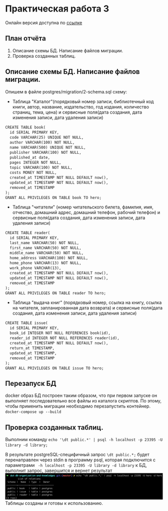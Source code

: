 # Практическая работа 3
Онлайн версия доступна по [ссылке](https://github.com/specialistvlad/dut-db-organization-and-knowledges/blob/master/results/lab3.md)

## План отчёта
1. Описание схемы БД. Написание файлов миграции.
2. Проверка созданных таблиц.

## Описание схемы БД. Написание файлов миграции.
Опишем в файле postgres/migration/2-schema.sql схему:

* Таблица "Каталог"(порядковый номер записи, библиотечный код книги, автор, название, издательство, год издания, количество страниц, тема, цена) и сервисные поля(дата создания, дата изменения записи, дата удаления записи)
```
CREATE TABLE book(
  id SERIAL PRIMARY KEY,
  code VARCHAR(25) UNIQUE NOT NULL,
  author VARCHAR(100) NOT NULL,
  name VARCHAR(500) UNIQUE NOT NULL,
  publisher VARCHAR(100) NOT NULL,
  published_at date,
  pages INTEGER NOT NULL,
  topic VARCHAR(100) NOT NULL,
  costs MONEY NOT NULL,
  created_at TIMESTAMP NOT NULL DEFAULT now(),
  updated_at TIMESTAMP NOT NULL DEFAULT now(),
  removed_at TIMESTAMP
);
GRANT ALL PRIVILEGES ON TABLE book TO hero;
```
* Таблица "читатели" (номер читательского билета, фамилия, имя, отчество, домашний адрес, домашний телефон, рабочий телефон) и сервисные поля(дата создания, дата изменения записи, дата удаления записи)
```
CREATE TABLE reader(
  id SERIAL PRIMARY KEY,
  last_name VARCHAR(50) NOT NULL,
  first_name VARCHAR(50) NOT NULL,
  middle_name VARCHAR(50) NOT NULL,
  home_address VARCHAR(100) NOT NULL,
  home_phone VARCHAR(13) NOT NULL,
  work_phone VARCHAR(13),
  created_at TIMESTAMP NOT NULL DEFAULT now(),
  updated_at TIMESTAMP NOT NULL DEFAULT now(),
  removed_at TIMESTAMP
);
GRANT ALL PRIVILEGES ON TABLE reader TO hero;
```
* Таблица "выдача книг" (порядковый номер, ссылка на книгу, ссылка на читателя, запланированная дата возврата) и сервисные поля(дата создания, дата изменения записи, дата удаления записи)
```
CREATE TABLE issue(
  id SERIAL PRIMARY KEY,
  book_id INTEGER NOT NULL REFERENCES book(id),
  reader_id INTEGER NOT NULL REFERENCES reader(id),
  created_at TIMESTAMP NOT NULL DEFAULT now(),
  return_at TIMESTAMP,
  updated_at TIMESTAMP,
  removed_at TIMESTAMP
);
GRANT ALL PRIVILEGES ON TABLE issue TO hero;
```

## Перезапуск БД
docker образ БД построен таким образом, что при первом запуске он выполняет последовательно все файлы из каталога скриптов. По этому, чтобы применить миграции необходимо перезапустить контейнер.
`docker-compose up --build`

## Проверка созданных таблиц.
Выполним команду `echo '\dt public.*' | psql -h localhost -p 23395 -U library -d library;`

В результате postgreSQL-специфичный запрос `\dt public.*;` будет перенаправлен через stdin в программу psql, которая подключится с параметрами ` -h localhost -p 23395 -U library -d library` к БД, выполнит запрос, завершится и вернет результат
![Результат работы](./screenshots/lab3-screen.png)
Таблицы созданы и готовы к использованию.
